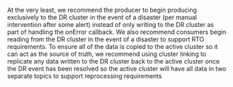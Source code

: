 


At the very least, we recommend the producer to begin producing exclusively to the DR cluster in the event of a disaster (per manual intervention after some alert) instead of only writing to the DR cluster as part of handling the onError callback. We also recommend consumers begin reading from the DR cluster in the event of a disaster to support RTO requirements. To ensure all of the data is copied to the active cluster so it can act as the source of truth, we recommend using cluster linking to replicate any data written to the DR cluster back to the active cluster once the DR event has been resolved so the active cluster will have all data in two separate topics to support reprocessing requirements



